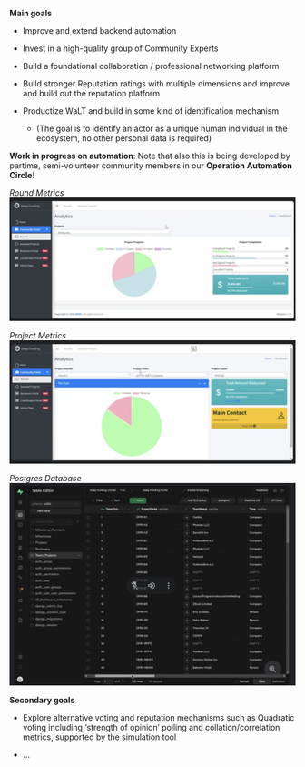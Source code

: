 **Main goals**

- Improve and extend backend automation

- Invest in a high-quality group of Community Experts

- Build a foundational collaboration / professional networking platform

- Build stronger Reputation ratings with multiple dimensions and improve and build out the reputation platform

- Productize WaLT and build in some kind of identification mechanism 

    - (The goal is to identify an actor as a unique human individual in the ecosystem, no other personal data is required)

 

**Work in progress on automation**:
Note that also this is being developed by partime, semi-volunteer community members in our **Operation Automation Circle**!

*Round Metrics*
![Round Progress](images/round_metrics.png)

*Project Metrics*
![Project Metrics](images/project_metrics.png)

*Postgres Database*
![postgres Database](images/postgres_database.png)

**Secondary goals**

- Explore alternative voting and reputation mechanisms such as Quadratic voting including ‘strength of opinion’ polling and collation/correlation metrics, supported by the simulation tool

- …